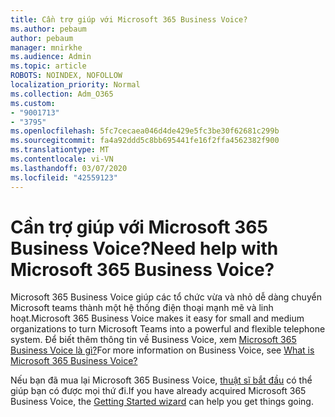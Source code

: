 ```yaml
---
title: Cần trợ giúp với Microsoft 365 Business Voice?
ms.author: pebaum
author: pebaum
manager: mnirkhe
ms.audience: Admin
ms.topic: article
ROBOTS: NOINDEX, NOFOLLOW
localization_priority: Normal
ms.collection: Adm_O365
ms.custom:
- "9001713"
- "3795"
ms.openlocfilehash: 5fc7cecaea046d4de429e5fc3be30f62681c299b
ms.sourcegitcommit: fa4a92ddd5c8bb695441fe16f2ffa4562382f900
ms.translationtype: MT
ms.contentlocale: vi-VN
ms.lasthandoff: 03/07/2020
ms.locfileid: "42559123"
---
```

# <a name="need-help-with-microsoft-365-business-voice"></a><span data-ttu-id="8b715-102">Cần trợ giúp với Microsoft 365 Business Voice?</span><span class="sxs-lookup"><span data-stu-id="8b715-102">Need help with Microsoft 365 Business Voice?</span></span>

<span data-ttu-id="8b715-103">Microsoft 365 Business Voice giúp các tổ chức vừa và nhỏ dễ dàng chuyển Microsoft teams thành một hệ thống điện thoại mạnh mẽ và linh hoạt.</span><span class="sxs-lookup"><span data-stu-id="8b715-103">Microsoft 365 Business Voice makes it easy for small and medium organizations to turn Microsoft Teams into a powerful and flexible telephone system.</span></span> <span data-ttu-id="8b715-104">Để biết thêm thông tin về Business Voice, xem [Microsoft 365 Business Voice là gì?](https://docs.microsoft.com/microsoftteams/business-voice/whats-business-voice)</span><span class="sxs-lookup"><span data-stu-id="8b715-104">For more information on Business Voice, see [What is Microsoft 365 Business Voice?](https://docs.microsoft.com/microsoftteams/business-voice/whats-business-voice)</span></span>

<span data-ttu-id="8b715-105">Nếu bạn đã mua lại Microsoft 365 Business Voice, [thuật sĩ bắt đầu](https://docs.microsoft.com/en-us/microsoftteams/business-voice/use-getting-started-wizard) có thể giúp bạn có được mọi thứ đi.</span><span class="sxs-lookup"><span data-stu-id="8b715-105">If you have already acquired Microsoft 365 Business Voice, the [Getting Started wizard](https://docs.microsoft.com/en-us/microsoftteams/business-voice/use-getting-started-wizard) can help you get things going.</span></span> 
